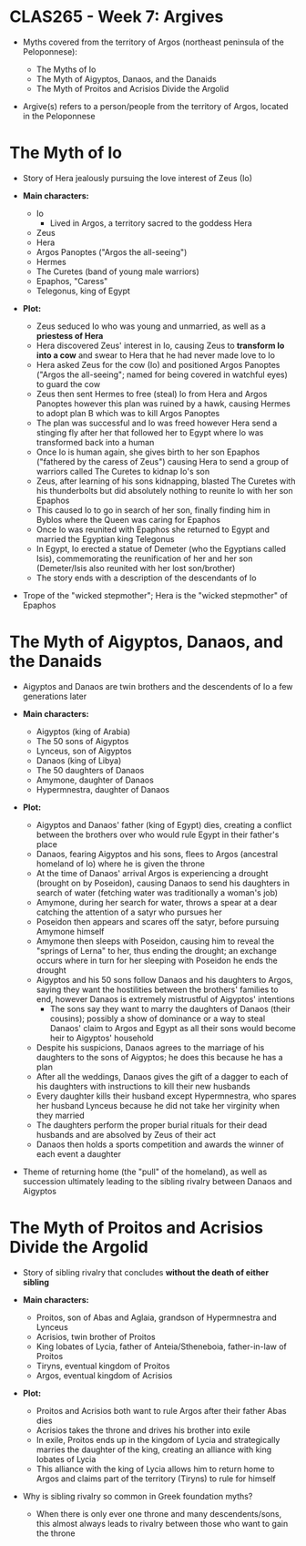 # CLAS265 - Week 7: Argives
- Myths covered from the territory of Argos (northeast peninsula of the Peloponnese):
    - The Myths of Io
    - The Myth of Aigyptos, Danaos, and the Danaids
    - The Myth of Proitos and Acrisios Divide the Argolid

- Argive(s) refers to a person/people from the territory of Argos, located in the Peloponnese

# The Myth of Io
- Story of Hera jealously pursuing the love interest of Zeus (Io)

- **Main characters:**
    - Io
        - Lived in Argos, a territory sacred to the goddess Hera
    - Zeus
    - Hera
    - Argos Panoptes ("Argos the all-seeing")
    - Hermes
    - The Curetes (band of young male warriors)
    - Epaphos, "Caress"
    - Telegonus, king of Egypt

- **Plot:**
    - Zeus seduced Io who was young and unmarried, as well as a **priestess of Hera**
    - Hera discovered Zeus' interest in Io, causing Zeus to **transform Io into a cow** and swear to Hera that he had never made love to Io
    - Hera asked Zeus for the cow (Io) and positioned Argos Panoptes ("Argos the all-seeing"; named for being covered in watchful eyes) to guard the cow
    - Zeus then sent Hermes to free (steal) Io from Hera and Argos Panoptes however this plan was ruined by a hawk, causing Hermes to adopt plan B which was to kill Argos Panoptes
    - The plan was successful and Io was freed however Hera send a stinging fly after her that followed her to Egypt where Io was transformed back into a human
    - Once Io is human again, she gives birth to her son Epaphos ("fathered by the caress of Zeus") causing Hera to send a group of warriors called The Curetes to kidnap Io's son
    - Zeus, after learning of his sons kidnapping, blasted The Curetes with his thunderbolts but did absolutely nothing to reunite Io with her son Epaphos
    - This caused Io to go in search of her son, finally finding him in Byblos where the Queen was caring for Epaphos
    - Once Io was reunited with Epaphos she returned to Egypt and married the Egyptian king Telegonus
    - In Egypt, Io erected a statue of Demeter (who the Egyptians called Isis), commemorating the reunification of her and her son (Demeter/Isis also reunited with her lost son/brother)
    - The story ends with a description of the descendants of Io 

- Trope of the "wicked stepmother"; Hera is the "wicked stepmother" of Epaphos

# The Myth of Aigyptos, Danaos, and the Danaids
- Aigyptos and Danaos are twin brothers and the descendents of Io a few generations later

- **Main characters:**
    - Aigyptos (king of Arabia)
    - The 50 sons of Aigyptos
    - Lynceus, son of Aigyptos
    - Danaos (king of Libya)
    - The 50 daughters of Danaos
    - Amymone, daughter of Danaos
    - Hypermnestra, daughter of Danaos

- **Plot:**
    - Aigyptos and Danaos' father (king of Egypt) dies, creating a conflict between the brothers over who would rule Egypt in their father's place
    - Danaos, fearing Aigyptos and his sons, flees to Argos (ancestral homeland of Io) where he is given the throne
    - At the time of Danaos' arrival Argos is experiencing a drought (brought on by Poseidon), causing Danaos to send his daughters in search of water (fetching water was traditionally a woman's job)
    - Amymone, during her search for water, throws a spear at a dear catching the attention of a satyr who pursues her
    - Poseidon then appears and scares off the satyr, before pursuing Amymone himself
    - Amymone then sleeps with Poseidon, causing him to reveal the "springs of Lerna" to her, thus ending the drought; an exchange occurs where in turn for her sleeping with Poseidon he ends the drought 
    - Aigyptos and his 50 sons follow Danaos and his daughters to Argos, saying they want the hostilities between the brothers' families to end, however Danaos is extremely mistrustful of Aigyptos' intentions
        - The sons say they want to marry the daughters of Danaos (their cousins); possibly a show of dominance or a way to steal Danaos' claim to Argos and Egypt as all their sons would become heir to Aigyptos' household
    - Despite his suspicions, Danaos agrees to the marriage of his daughters to the sons of Aigyptos; he does this because he has a plan
    - After all the weddings, Danaos gives the gift of a dagger to each of his daughters with instructions to kill their new husbands
    - Every daughter kills their husband except Hypermnestra, who spares her husband Lynceus because he did not take her virginity when they married
    - The daughters perform the proper burial rituals for their dead husbands and are absolved by Zeus of their act
    - Danaos then holds a sports competition and awards the winner of each event a daughter

- Theme of returning home (the "pull" of the homeland), as well as succession ultimately leading to the sibling rivalry between Danaos and Aigyptos

# The Myth of Proitos and Acrisios Divide the Argolid
- Story of sibling rivalry that concludes **without the death of either sibling**

- **Main characters:**
    - Proitos, son of Abas and Aglaia, grandson of Hypermnestra and Lynceus
    - Acrisios, twin brother of Proitos
    - King Iobates of Lycia, father of Anteia/Stheneboia, father-in-law of Proitos
    - Tiryns, eventual kingdom of Proitos
    - Argos, eventual kingdom of Acrisios

- **Plot:**
    - Proitos and Acrisios both want to rule Argos after their father Abas dies
    - Acrisios takes the throne and drives his brother into exile
    - In exile, Proitos ends up in the kingdom of Lycia and strategically marries the daughter of the king, creating an alliance with king Iobates of Lycia
    - This alliance with the king of Lycia allows him to return home to Argos and claims part of the territory (Tiryns) to rule for himself
    
- Why is sibling rivalry so common in Greek foundation myths?
    - When there is only ever one throne and many descendents/sons, this almost always leads to rivalry between those who want to gain the throne